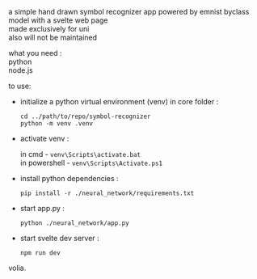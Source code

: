 a simple hand drawn symbol recognizer app powered by emnist byclass model with a svelte web page  
made exclusively for uni  
also will not be maintained  


what you need :  
python  
node.js  


to use:
- initialize a python virtual environment (venv) in core folder :  

  `cd ../path/to/repo/symbol-recognizer`  
  `python -m venv .venv`  


- activate venv :

  in cmd - `venv\Scripts\activate.bat`  
  in powershell - `venv\Scripts\Activate.ps1`


- install python dependencies :

  `pip install -r ./neural_network/requirements.txt`


- start app.py :

  `python ./neural_network/app.py`


- start svelte dev server :

  `npm run dev`


volia.
